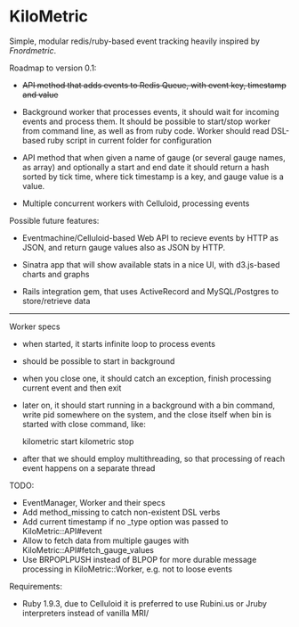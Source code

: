 # KiloMetric

Simple, modular redis/ruby-based event tracking heavily inspired by _Fnordmetric_.

Roadmap to version 0.1:

- ~~API method that adds events to Redis Queue, with event key, timestamp and value~~

- Background worker that processes events, it should wait for incoming events and process them. It should be possible to start/stop worker from command line, as well as from ruby code. Worker should read DSL-based ruby script in current folder for configuration

- API method that when given a name of gauge (or several gauge names, as array) and optionally a start and end date it should return a hash sorted by tick time, where tick timestamp is a key, and gauge value is a value.

- Multiple concurrent workers with Celluloid, processing events

Possible future features:

- Eventmachine/Celluloid-based Web API to recieve events by HTTP as JSON, and return gauge values also as JSON by HTTP.

- Sinatra app that will show available stats in a nice UI, with d3.js-based charts and graphs

- Rails integration gem, that uses ActiveRecord and MySQL/Postgres to store/retrieve data

---

Worker specs

- when started, it starts infinite loop to process events
- should be possible to start in background
- when you close one, it should catch an exception, finish processing current event and then exit
- later on, it should start running in a background with a bin command, write pid somewhere on the system,
  and the close itself when bin is started with close command, like:

  kilometric start
  kilometric stop

- after that we should employ multithreading, so that processing of reach event happens on a separate thread

TODO:

- EventManager, Worker and their specs
- Add method_missing to catch non-existent DSL verbs
- Add current timestamp if no _type option was passed to KiloMetric::API#event
- Allow to fetch data from multiple gauges with KiloMetric::API#fetch_gauge_values
- Use BRPOPLPUSH instead of BLPOP for more durable message processing in KiloMetric::Worker, e.g. not to loose events

Requirements:

- Ruby 1.9.3, due to Celluloid it is preferred to use Rubini.us or Jruby interpreters instead of vanilla MRI/ 